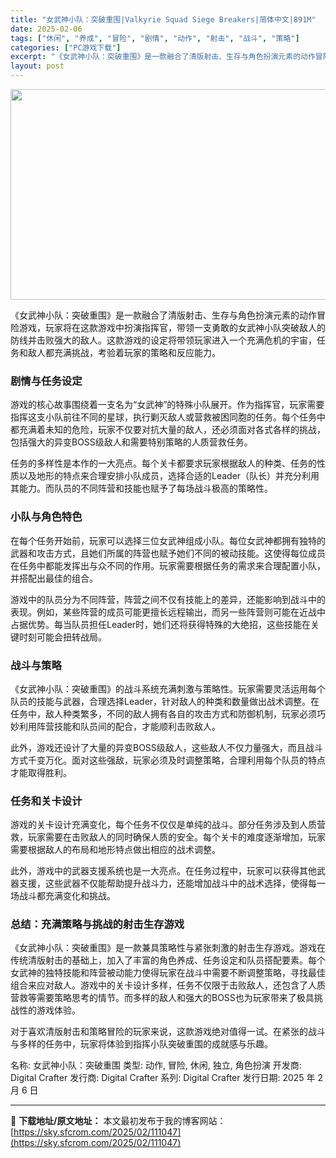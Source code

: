 ```yaml
---
title: "女武神小队：突破重围|Valkyrie Squad Siege Breakers|简体中文|891M"
date: 2025-02-06
tags: ["休闲", "养成", "冒险", "剧情", "动作", "射击", "战斗", "策略"]
categories: ["PC游戏下载"]
excerpt: "《女武神小队：突破重围》是一款融合了清版射击、生存与角色扮演元素的动作冒险游戏，玩家将在这款游戏中扮演指挥官，带领一支勇敢的女武神小队突破敌人的防线并击败强大的敌人。这款游戏的设定将带领玩家进入一个充满危机的宇宙，任务和敌人都充满挑战，考验着玩家的策略和反应能力。 剧情与任务设定 游戏的核心故事围绕&hellip;"
layout: post
---
```


<img class="aligncenter size-full wp-image-111048" src="https://sky.sfcrom.com/wp-content/uploads/2025/02/2025020606373425.webp" alt="" width="600" height="337" />

《女武神小队：突破重围》是一款融合了清版射击、生存与角色扮演元素的动作冒险游戏，玩家将在这款游戏中扮演指挥官，带领一支勇敢的女武神小队突破敌人的防线并击败强大的敌人。这款游戏的设定将带领玩家进入一个充满危机的宇宙，任务和敌人都充满挑战，考验着玩家的策略和反应能力。
<h3><strong>剧情与任务设定</strong></h3>
游戏的核心故事围绕着一支名为“女武神”的特殊小队展开。作为指挥官，玩家需要指挥这支小队前往不同的星球，执行剿灭敌人或营救被困同胞的任务。每个任务中都充满着未知的危险，玩家不仅要对抗大量的敌人，还必须面对各式各样的挑战，包括强大的异变BOSS级敌人和需要特别策略的人质营救任务。

任务的多样性是本作的一大亮点。每个关卡都要求玩家根据敌人的种类、任务的性质以及地形的特点来合理安排小队成员，选择合适的Leader（队长）并充分利用其能力。而队员的不同阵营和技能也赋予了每场战斗极高的策略性。
<h3><strong>小队与角色特色</strong></h3>
在每个任务开始前，玩家可以选择三位女武神组成小队。每位女武神都拥有独特的武器和攻击方式，且她们所属的阵营也赋予她们不同的被动技能。这使得每位成员在任务中都能发挥出与众不同的作用。玩家需要根据任务的需求来合理配置小队，并搭配出最佳的组合。

游戏中的队员分为不同阵营，阵营之间不仅有技能上的差异，还能影响到战斗中的表现。例如，某些阵营的成员可能更擅长远程输出，而另一些阵营则可能在近战中占据优势。每当队员担任Leader时，她们还将获得特殊的大绝招，这些技能在关键时刻可能会扭转战局。
<h3><strong>战斗与策略</strong></h3>
《女武神小队：突破重围》的战斗系统充满刺激与策略性。玩家需要灵活运用每个队员的技能与武器，合理选择Leader，针对敌人的种类和数量做出战术调整。在任务中，敌人种类繁多，不同的敌人拥有各自的攻击方式和防御机制，玩家必须巧妙利用阵营技能和队员间的配合，才能顺利击败敌人。

此外，游戏还设计了大量的异变BOSS级敌人，这些敌人不仅力量强大，而且战斗方式千变万化。面对这些强敌，玩家必须及时调整策略，合理利用每个队员的特点才能取得胜利。
<h3><strong>任务和关卡设计</strong></h3>
游戏的关卡设计充满变化，每个任务不仅仅是单纯的战斗。部分任务涉及到人质营救，玩家需要在击败敌人的同时确保人质的安全。每个关卡的难度逐渐增加，玩家需要根据敌人的布局和地形特点做出相应的战术调整。

此外，游戏中的武器支援系统也是一大亮点。在任务过程中，玩家可以获得其他武器支援，这些武器不仅能帮助提升战斗力，还能增加战斗中的战术选择，使得每一场战斗都充满变化和挑战。
<h3><strong>总结：充满策略与挑战的射击生存游戏</strong></h3>
《女武神小队：突破重围》是一款兼具策略性与紧张刺激的射击生存游戏。游戏在传统清版射击的基础上，加入了丰富的角色养成、任务设定和队员搭配要素。每个女武神的独特技能和阵营被动能力使得玩家在战斗中需要不断调整策略，寻找最佳组合来应对敌人。游戏中的关卡设计多样，任务不仅限于击败敌人，还包含了人质营救等需要策略思考的情节。而多样的敌人和强大的BOSS也为玩家带来了极具挑战性的游戏体验。

对于喜欢清版射击和策略冒险的玩家来说，这款游戏绝对值得一试。在紧张的战斗与多样的任务中，玩家将体验到指挥小队突破重围的成就感与乐趣。

名称: 女武神小队：突破重围
类型: 动作, 冒险, 休闲, 独立, 角色扮演
开发商: Digital Crafter
发行商: Digital Crafter
系列: Digital Crafter
发行日期: 2025 年 2 月 6 日

---
📖 **下载地址/原文地址：** 本文最初发布于我的博客网站：[https://sky.sfcrom.com/2025/02/111047](https://sky.sfcrom.com/2025/02/111047)
